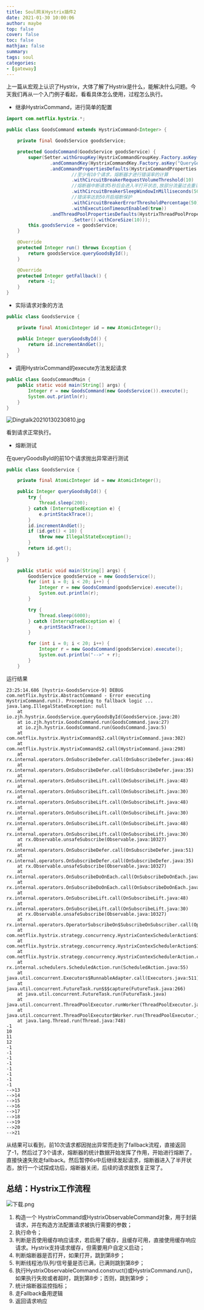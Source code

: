 ```yaml
---
title: Soul网关Hystrix插件2
date: 2021-01-30 10:00:06
author: maybe
top: false
cover: false
toc: false
mathjax: false
summary:
tags: soul
categories:
- [gateway]
---
```


上一篇从宏观上认识了Hystrix，大体了解了Hystrix是什么，能解决什么问题。今天我们再从一个入门例子看起，看看具体怎么使用，过程怎么执行。

* 继承HystrixCommand，进行简单的配置

```java
import com.netflix.hystrix.*;

public class GoodsCommand extends HystrixCommand<Integer> {

    private final GoodsService goodsService;

    protected GoodsCommand(GoodsService goodsService) {
        super(Setter.withGroupKey(HystrixCommandGroupKey.Factory.asKey("GoodsService"))
                .andCommandKey(HystrixCommandKey.Factory.asKey("QueryGoodsById"))
                .andCommandPropertiesDefaults(HystrixCommandProperties.Setter()
                        //至少有10个请求，熔断器才进行错误率的计算
                        .withCircuitBreakerRequestVolumeThreshold(10)
                        //熔断器中断请求5秒后会进入半打开状态,放部分流量过去重试
                        .withCircuitBreakerSleepWindowInMilliseconds(5000)
                        //错误率达到50开启熔断保护
                        .withCircuitBreakerErrorThresholdPercentage(50)
                        .withExecutionTimeoutEnabled(true))
                .andThreadPoolPropertiesDefaults(HystrixThreadPoolProperties
                        .Setter().withCoreSize(10)));
        this.goodsService = goodsService;
    }

    @Override
    protected Integer run() throws Exception {
        return goodsService.queryGoodsById();
    }

    @Override
    protected Integer getFallback() {
        return -1;
    }
}
```

* 实际请求对象的方法

```java
public class GoodsService {

    private final AtomicInteger id = new AtomicInteger();

    public Integer queryGoodsById() {
        return id.incrementAndGet();
    }
}
```

* 调用HystrixCommand的execute方法发起请求

```java
public class GoodsCommandMain {
    public static void main(String[] args) {
        Integer r = new GoodsCommand(new GoodsService()).execute();
        System.out.println(r);
    }
}
```

![Dingtalk20210130230810.jpg](/medias/assets/soul//20210130230824-sftkfix-Dingtalk_20210130230810.jpg)

看到请求正常执行。

* 熔断测试

在queryGoodsById的前10个请求抛出异常进行测试

```java
public class GoodsService {

    private final AtomicInteger id = new AtomicInteger();

    public Integer queryGoodsById() {
        try {
            Thread.sleep(200);
        } catch (InterruptedException e) {
            e.printStackTrace();
        }
        id.incrementAndGet();
        if (id.get() < 10) {
            throw new IllegalStateException();
        }
        return id.get();
    }
}
```

```java
    public static void main(String[] args) {
        GoodsService goodsService = new GoodsService();
        for (int i = 0; i < 20; i++) {
            Integer r = new GoodsCommand(goodsService).execute();
            System.out.println(r);
        }

        try {
            Thread.sleep(6000);
        } catch (InterruptedException e) {
            e.printStackTrace();
        }

        for (int i = 0; i < 20; i++) {
            Integer r = new GoodsCommand(goodsService).execute();
            System.out.println("-->" + r);
        }
    }
```

运行结果

```log
23:25:14.686 [hystrix-GoodsService-9] DEBUG com.netflix.hystrix.AbstractCommand - Error executing HystrixCommand.run(). Proceeding to fallback logic ...
java.lang.IllegalStateException: null
	at io.zjh.hystrix.GoodsService.queryGoodsById(GoodsService.java:20)
	at io.zjh.hystrix.GoodsCommand.run(GoodsCommand.java:27)
	at io.zjh.hystrix.GoodsCommand.run(GoodsCommand.java:5)
	at com.netflix.hystrix.HystrixCommand$2.call(HystrixCommand.java:302)
	at com.netflix.hystrix.HystrixCommand$2.call(HystrixCommand.java:298)
	at rx.internal.operators.OnSubscribeDefer.call(OnSubscribeDefer.java:46)
	at rx.internal.operators.OnSubscribeDefer.call(OnSubscribeDefer.java:35)
	at rx.internal.operators.OnSubscribeLift.call(OnSubscribeLift.java:48)
	at rx.internal.operators.OnSubscribeLift.call(OnSubscribeLift.java:30)
	at rx.internal.operators.OnSubscribeLift.call(OnSubscribeLift.java:48)
	at rx.internal.operators.OnSubscribeLift.call(OnSubscribeLift.java:30)
	at rx.internal.operators.OnSubscribeLift.call(OnSubscribeLift.java:48)
	at rx.internal.operators.OnSubscribeLift.call(OnSubscribeLift.java:30)
	at rx.Observable.unsafeSubscribe(Observable.java:10327)
	at rx.internal.operators.OnSubscribeDefer.call(OnSubscribeDefer.java:51)
	at rx.internal.operators.OnSubscribeDefer.call(OnSubscribeDefer.java:35)
	at rx.Observable.unsafeSubscribe(Observable.java:10327)
	at rx.internal.operators.OnSubscribeDoOnEach.call(OnSubscribeDoOnEach.java:41)
	at rx.internal.operators.OnSubscribeDoOnEach.call(OnSubscribeDoOnEach.java:30)
	at rx.internal.operators.OnSubscribeLift.call(OnSubscribeLift.java:48)
	at rx.internal.operators.OnSubscribeLift.call(OnSubscribeLift.java:30)
	at rx.Observable.unsafeSubscribe(Observable.java:10327)
	at rx.internal.operators.OperatorSubscribeOn$SubscribeOnSubscriber.call(OperatorSubscribeOn.java:100)
	at com.netflix.hystrix.strategy.concurrency.HystrixContexSchedulerAction$1.call(HystrixContexSchedulerAction.java:56)
	at com.netflix.hystrix.strategy.concurrency.HystrixContexSchedulerAction$1.call(HystrixContexSchedulerAction.java:47)
	at com.netflix.hystrix.strategy.concurrency.HystrixContexSchedulerAction.call(HystrixContexSchedulerAction.java:69)
	at rx.internal.schedulers.ScheduledAction.run(ScheduledAction.java:55)
	at java.util.concurrent.Executors$RunnableAdapter.call(Executors.java:511)
	at java.util.concurrent.FutureTask.run$$$capture(FutureTask.java:266)
	at java.util.concurrent.FutureTask.run(FutureTask.java)
	at java.util.concurrent.ThreadPoolExecutor.runWorker(ThreadPoolExecutor.java:1149)
	at java.util.concurrent.ThreadPoolExecutor$Worker.run(ThreadPoolExecutor.java:624)
	at java.lang.Thread.run(Thread.java:748)
-1
10
11
12
-1
-1
-1
-1
-1
-1
-1
-1
-->13
-->14
-->15
-->16
-->17
-->18
-->19
-->20
-->21
```

从结果可以看到，前10次请求都因抛出异常而走到了fallback流程，直接返回了-1，然后过了3个请求，熔断器的统计数据开始发挥了作用，开始进行熔断了，直接快速失败走fallback。然后暂停6s中后继续发起请求，熔断器进入了半开状态，放行一个试探成功后，熔断器关闭，后续的请求就恢复正常了。

## 总结：Hystrix工作流程

![下载.png](/medias/assets/soul//20210130230413-7uyjlm5-%E4%B8%8B%E8%BD%BD.png)

1. 构造一个 HystrixCommand或HystrixObservableCommand对象，用于封装请求，并在构造方法配置请求被执行需要的参数；
2. 执行命令；
3. 判断是否使用缓存响应请求，若启用了缓存，且缓存可用，直接使用缓存响应请求。Hystrix支持请求缓存，但需要用户自定义启动；
4. 判断熔断器是否打开，如果打开，跳到第8步；
5. 判断线程池/队列/信号量是否已满，已满则跳到第8步；
6. 执行HystrixObservableCommand.construct()或HystrixCommand.run()，如果执行失败或者超时，跳到第8步；否则，跳到第9步；
7. 统计熔断器监控指标；
8. 走Fallback备用逻辑
9. 返回请求响应
